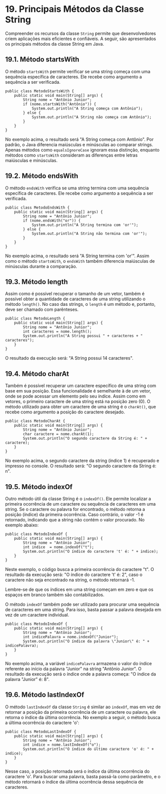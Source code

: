 # 19. Principais Métodos da Classe String

Compreender os recursos da classe `String` permite que desenvolvedores criem aplicações mais eficientes e confiáveis. A seguir, são apresentados os principais métodos da classe String em Java.

## 19.1. Método startsWith

O método `startsWith` permite verificar se uma string começa com uma sequência específica de caracteres. Ele recebe como argumento a sequência a ser verificada.

```
public class MetodoStartsWith {
    public static void main(String[] args) {
        String nome = "Antônio Junior";
        if (nome.startsWith("Antônio")) {
            System.out.println("A String começa com Antônio");
        } else {
            System.out.println("A String não começa com Antônio");
        }
    }
}
```

No exemplo acima, o resultado será "A String começa com Antônio". Por padrão, o Java diferencia maiúsculas e minúsculas ao comparar strings. Apenas métodos como `equalsIgnoreCase` ignoram essa distinção, enquanto métodos como `startsWith` consideram as diferenças entre letras maiúsculas e minúsculas.

## 19.2. Método endsWith

O método `endsWith` verifica se uma string termina com uma sequência específica de caracteres. Ele recebe como argumento a sequência a ser verificada.

```
public class MetodoEndsWith {
    public static void main(String[] args) {
        String nome = "Antônio Junior";
        if (nome.endsWith("or")) {
            System.out.println("A String termina com 'or'");
        } else {
            System.out.println("A String não termina com 'or'");
        }
    }
}
```

No exemplo acima, o resultado será "A String termina com 'or'". Assim como o método `startsWith`, o `endsWith` também diferencia maiúsculas de minúsculas durante a comparação.

## 19.3. Método length

Assim como é possível recuperar o tamanho de um vetor, também é possível obter a quantidade de caracteres de uma string utilizando o método `length()`. No caso das strings, o `length` é um método e, portanto, deve ser chamado com parênteses.

```
public class MetodoLength {
    public static void main(String[] args) {
        String nome = "Antônio Junior";
        int caracteres = nome.length();
        System.out.println("A String possui " + caracteres + " caracteres");
    }
}
```

O resultado da execução será: "A String possui 14 caracteres".

## 19.4. Método charAt

Também é possível recuperar um caractere específico de uma string com base em sua posição. Essa funcionalidade é semelhante à de um vetor, onde se pode acessar um elemento pelo seu índice. Assim como em vetores, o primeiro caractere de uma string está na posição zero (0). O método utilizado para obter um caractere de uma string é o `charAt()`, que recebe como argumento a posição do caractere desejado.

```
public class MetodoCharAt {
    public static void main(String[] args) {
        String nome = "Antônio Junior";
        char caractere = nome.charAt(1);
        System.out.println("O segundo caractere da String é: " + caractere);
    }
}
```

No exemplo acima, o segundo caractere da string (índice 1) é recuperado e impresso no console. O resultado será: "O segundo caractere da String é: n".

## 19.5. Método indexOf

Outro método útil da classe String é o `indexOf()`. Ele permite localizar a primeira ocorrência de um caractere ou sequência de caracteres em uma string. Se o caractere ou palavra for encontrado, o método retorna a posição (índice) da primeira ocorrência. Caso contrário, o valor -1 é retornado, indicando que a string não contém o valor procurado. No exemplo abaixo:

```
public class MetodoIndexOf {
    public static void main(String[] args) {
        String nome = "Antônio Junior";
        int indice  = nome.indexOf("t");
        System.out.println("O índice do caractere 't' é: " + indice);
    }
}
```

Neste exemplo, o código busca a primeira ocorrência do caractere "t". O resultado da execução será: "O índice do caractere 't' é: 2", caso o caractere não seja encontrado na string, o método retornará -1.

Lembre-se de que os índices em uma string começam em zero e que os espaços em branco também são contabilizados.

O método `indexOf` também pode ser utilizado para procurar uma sequência de caracteres em uma string. Para isso, basta passar a palavra desejada em vez de um caractere individual.

```
public class MetodoIndexOf {
    public static void main(String[] args) {
        String nome = "Antônio Junior";
        int indicePalavra = nome.indexOf("Junior");
        System.out.println("O índice da palavra \"Junior\" é: " + indicePalavra);
    }
}
```

No exemplo acima, a variável `indicePalavra` armazena o valor do índice referente ao início da palavra "Junior" na string "Antônio Junior". O resultado da execução será o índice onde a palavra começa: "O índice da palavra "Junior" é: 8".

## 19.6. Método lastIndexOf

O método `lastIndexOf` da classe `String` é similar ao `indexOf`, mas em vez de retornar a posição da primeira ocorrência de um caractere ou palavra, ele retorna o índice da última ocorrência. No exemplo a seguir, o método busca a última ocorrência do caractere 'o':

```
public class MetodoLastIndexOf {
    public static void main(String[] args) {
        String nome = "Antônio Junior";
        int indice = nome.lastIndexOf("o");
        System.out.println("O índice do último caractere 'o' é: " + indice);
    }
}
```

Nesse caso, a posição retornada será o índice da última ocorrência do caractere 'o'. Para buscar uma palavra, basta passá-la como parâmetro, e o método retornará o índice da última ocorrência dessa sequência de caracteres.